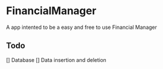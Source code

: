 # FinancialManager
A app intented to be a easy and free to use Financial Manager

## Todo

[] Database
[] Data insertion and deletion